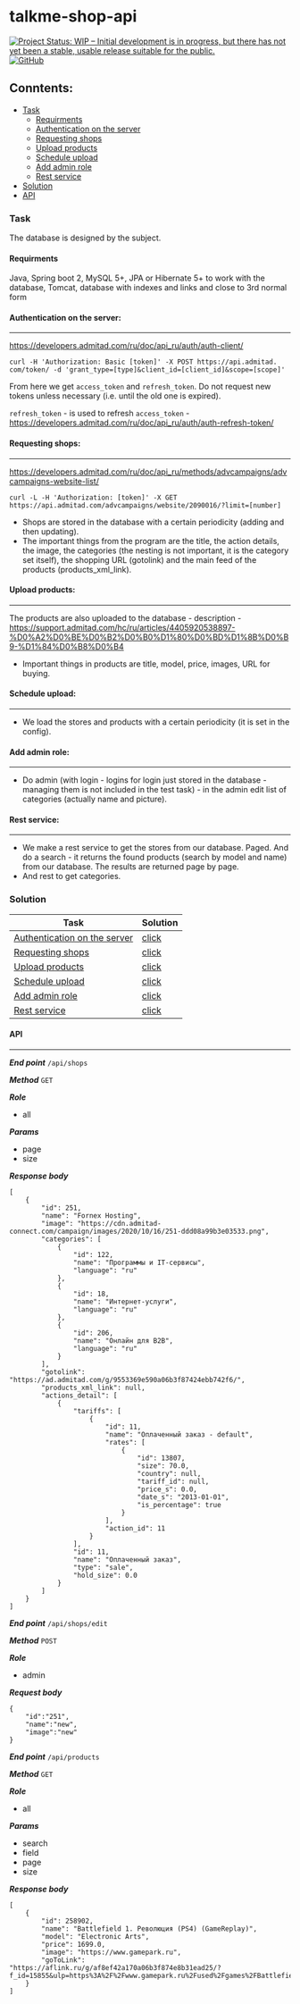 # talkme-shop-api
[![Project Status: WIP – Initial development is in progress, but there has not yet been a stable, usable release suitable for the public.](https://www.repostatus.org/badges/latest/wip.svg)](https://www.repostatus.org/#wip)
[![GitHub](https://img.shields.io/github/license/Vaixle/talkme-shop-api)](https://github.com/Vaixle/talkme-shop-api/blob/main/LICENSE)

## Conntents:

- [Task](#Task) 
    - [Requirments](#Requirments) 
    - [Authentication on the server](#Authentication-on-the-server) 
    - [Requesting shops](#Requesting-shops) 
    - [Upload products](#Upload-products)
    - [Schedule upload](#Schedule-upload)
    - [Add admin role](#Add-admin-role)
    - [Rest service](#Rest-service)
- [Solution](#Solution)
- [API](#Solution)

### Task
The database is designed by the subject.

#### Requirments
Java, Spring boot 2, MySQL 5+, JPA or Hibernate 5+ to work with the database, Tomcat, database with indexes and links and close to 3rd normal form

#### Authentication on the server:
---
https://developers.admitad.com/ru/doc/api_ru/auth/auth-client/
```
curl -H 'Authorization: Basic [token]' -X POST https://api.admitad. com/token/ -d 'grant_type=[type]&client_id=[client_id]&scope=[scope]'
```
From here we get `access_token` and `refresh_token`. Do not request new tokens unless necessary (i.e. until the old one is expired).

`refresh_token` - is used to refresh `access_token` -
https://developers.admitad.com/ru/doc/api_ru/auth/auth-refresh-token/

#### Requesting shops:
---
https://developers.admitad.com/ru/doc/api_ru/methods/advcampaigns/advcampaigns-website-list/
```
curl -L -H 'Authorization: [token]' -X GET https://api.admitad.com/advcampaigns/website/2090016/?limit=[number]
```

- Shops are stored in the database with a certain periodicity (adding and then updating).
- The important things from the program are the title, the action details, the image, the categories (the nesting is not important, it is the category set itself), the shopping URL (gotolink) and the main feed of the products (products_xml_link).

#### Upload products:
---
The products are also uploaded to the database - description - https://support.admitad.com/hc/ru/articles/4405920538897-%D0%A2%D0%BE%D0%B2%D0%B0%D1%80%D0%BD%D1%8B%D0%B9-%D1%84%D0%B8%D0%B4

- Important things in products are title, model, price, images, URL for buying.

#### Schedule upload:
---
- We load the stores and products with a certain periodicity (it is set in the config).

#### Add admin role:
---
- Do admin (with login - logins for login just stored in the database - managing them is not included in the test task) - in the admin edit list of categories (actually name and picture).

#### Rest service:
---
- We make a rest service to get the stores from our database. Paged. And do a search - it returns the found products (search by model and name) from our database. The results are returned page by page.
- And rest to get categories.

### Solution
| Task | Solution |
|----------------|----------------|
| [Authentication on the server](#Authentication-on-the-server)  |[click](https://github.com/Vaixle/talkme-shop-api/blob/main/src/main/java/com/vaixle/talkme/repository/impl/AdmitadCredentialRepositoryImpl.java)  |
| [Requesting shops](#Requesting-shops) | [click](https://github.com/Vaixle/talkme-shop-api/blob/main/src/main/java/com/vaixle/talkme/service/impl/ShopServiceImpl.java) |
| [Upload products](#Upload-products) | [click](https://github.com/Vaixle/talkme-shop-api/blob/main/src/main/java/com/vaixle/talkme/service/impl/ProductServiceImpl.java) |
| [Schedule upload](#Schedule-upload) | [click](https://github.com/Vaixle/talkme-shop-api/blob/main/src/main/java/com/vaixle/talkme/configuration/ScheduleConfiguration.java) |
| [Add admin role](#Add-admin-role) | [click](https://github.com/Vaixle/talkme-shop-api/blob/main/src/main/java/com/vaixle/talkme/configuration/SecurityConfig.java) |
| [Rest service](#Rest-service) | [click](https://github.com/Vaixle/talkme-shop-api/tree/main/src/main/java/com/vaixle/talkme/controller/rest) |

#### API
---
***End point*** `/api/shops`

***Method*** `GET`

***Role***
- all

***Params***
- page
- size

***Response body***
```
[
    {
        "id": 251,
        "name": "Fornex Hosting",
        "image": "https://cdn.admitad-connect.com/campaign/images/2020/10/16/251-ddd08a99b3e03533.png",
        "categories": [
            {
                "id": 122,
                "name": "Программы и IT-сервисы",
                "language": "ru"
            },
            {
                "id": 18,
                "name": "Интернет-услуги",
                "language": "ru"
            },
            {
                "id": 206,
                "name": "Онлайн для B2B",
                "language": "ru"
            }
        ],
        "gotolink": "https://ad.admitad.com/g/9553369e590a06b3f87424ebb742f6/",
        "products_xml_link": null,
        "actions_detail": [
            {
                "tariffs": [
                    {
                        "id": 11,
                        "name": "Оплаченный заказ - default",
                        "rates": [
                            {
                                "id": 13807,
                                "size": 70.0,
                                "country": null,
                                "tariff_id": null,
                                "price_s": 0.0,
                                "date_s": "2013-01-01",
                                "is_percentage": true
                            }
                        ],
                        "action_id": 11
                    }
                ],
                "id": 11,
                "name": "Оплаченный заказ",
                "type": "sale",
                "hold_size": 0.0
            }
        ]
    }
]

```

***End point*** `/api/shops/edit`

***Method*** `POST`

***Role***
- admin

***Request body***
```
{
    "id":"251",
    "name":"new",
    "image":"new"
}
```

***End point*** `/api/products`

***Method*** `GET`

***Role***
- all

***Params***
- search
- field
- page
- size

***Response body***
```
[
    {
        "id": 258902,
        "name": "Battlefield 1. Революция (PS4) (GameReplay)",
        "model": "Electronic Arts",
        "price": 1699.0,
        "image": "https://www.gamepark.ru",
        "goToLink": "https://aflink.ru/g/af8ef42a170a06b3f874e8b31ead25/?f_id=15855&ulp=https%3A%2F%2Fwww.gamepark.ru%2Fused%2Fgames%2FBattlefield1TherevolutionPS4GameReplay%2F&i=5"
    }
]
```

